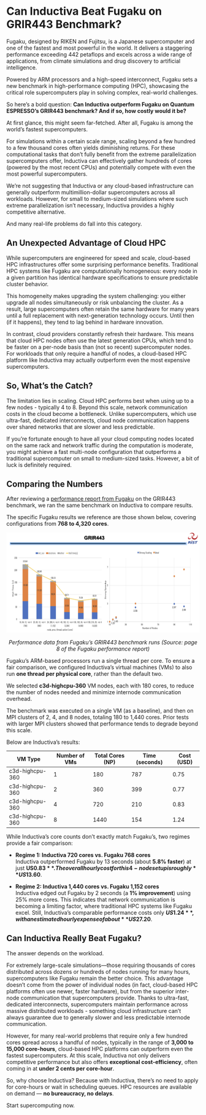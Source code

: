 # Can Inductiva Beat Fugaku on GRIR443 Benchmark?
Fugaku, designed by RIKEN and Fujitsu, is a Japanese supercomputer and one of the fastest and most powerful in the world. 
It delivers a staggering performance exceeding 442 petaflops and excels across a wide range of applications, from climate simulations and drug discovery to artificial intelligence. 

Powered by ARM processors and a high-speed interconnect, Fugaku sets a new benchmark in high-performance computing (HPC), showcasing the critical role supercomputers play in solving complex, real-world challenges.

So here’s a bold question: **Can Inductiva outperform Fugaku on Quantum ESPRESSO’s GRIR443 benchmark? And if so, how costly would it be?**

At first glance, this might seem far-fetched. After all, Fugaku is among the world’s fastest supercomputers. 

For simulations within a certain scale range, scaling beyond a few hundred to a few thousand cores often yields diminishing returns. For these computational tasks that don’t fully benefit from the extreme parallelization supercomputers offer, Inductiva can effectively gather hundreds of cores (powered by the most recent CPUs) and potentially compete with even the most powerful supercomputers.

We’re not suggesting that Inductiva or any cloud-based infrastructure can generally outperform multimillion-dollar supercomputers across all workloads. However, for small to medium-sized simulations where such extreme parallelization isn’t necessary, Inductiva provides a highly competitive alternative.

And many real-life problems do fall into this category.

## An Unexpected Advantage of Cloud HPC
While supercomputers are engineered for speed and scale, cloud-based HPC infrastructures offer some surprising performance benefits. Traditional HPC systems like Fugaku are computationally homogeneous: every node in a given partition has identical hardware specifications to ensure predictable cluster behavior.

This homogeneity makes upgrading the system challenging: you either upgrade all nodes simultaneously or risk unbalancing the cluster. As a result, large supercomputers often retain the same hardware for many years until a full replacement with next-generation technology occurs. Until then (if it happens), they tend to lag behind in hardware innovation.

In contrast, cloud providers constantly refresh their hardware. This means that cloud HPC nodes often use the latest generation CPUs, which tend to be faster on a per-node basis than (not so recent) supercomputer nodes. For workloads that only require a handful of nodes, a cloud-based HPC platform like Inductiva may actually outperform even the most expensive supercomputers.

## So, What’s the Catch?
The limitation lies in scaling. Cloud HPC performs best when using up to a few nodes - typically 4 to 8. Beyond this scale, network communication costs in the cloud become a bottleneck. Unlike supercomputers, which use ultra-fast, dedicated interconnects, cloud node communication happens over shared networks that are slower and less predictable.

If you’re fortunate enough to have all your cloud computing nodes located on the same rack and network traffic during the computation is moderate, you might achieve a fast multi-node configuration that outperforms a traditional supercomputer on small to medium-sized tasks. However, a bit of luck is definitely required.

## Comparing the Numbers
After reviewing a [performance report from Fugaku](https://www.hpci-office.jp/documents/appli_software/Fugaku_QE_performance.pdf) on the GRIR443 benchmark, we ran the same benchmark on Inductiva to compare results.

The specific Fugaku results we reference are those shown below, covering configurations from **768 to 4,320 cores**.

<img src="_static/fugaku-grir443-results.png" alt="Fugaku GRIR443 Results"/>
<p align="center"><em>Performance data from Fugaku’s GRIR443 benchmark runs (Source: page 8 of the Fugaku performance report)</em></p>

Fugaku’s ARM-based processors run a single thread per core. To ensure a fair comparison, we configured Inductiva’s virtual machines (VMs) to also run **one thread per physical core**, rather than the default two.

We selected **c3d-highcpu-360** VM nodes, each with 180 cores, to reduce the number of nodes needed and minimize internode communication overhead.

The benchmark was executed on a single VM (as a baseline), and then on MPI clusters of 2, 4, and 8 nodes, totaling 180 to 1,440 cores. Prior tests with larger MPI clusters showed that performance tends to degrade beyond this scale.

Below are Inductiva’s results:

| VM Type         | Number of VMs | Total Cores (NP) | Time (seconds) | Cost (USD) |
|-----------------|---------------|------------------|----------------|------------|
| c3d-highcpu-360 | 1             | 180              | 787            | 0.75       |
| c3d-highcpu-360 | 2             | 360              | 399            | 0.77       |
| c3d-highcpu-360 | 4             | 720              | 210            | 0.83       |
| c3d-highcpu-360 | 8             | 1440             | 154            | 1.24       |

While Inductiva’s core counts don’t exactly match Fugaku’s, two regimes provide a fair comparison:

- **Regime 1: Inductiva 720 cores vs. Fugaku 768 cores**  
  Inductiva outperformed Fugaku by 13 seconds (about **5.8% faster**) at just **US$0.83**. The overall hourly cost for this 4-node setup is roughly **US$13.60**.

- **Regime 2: Inductiva 1,440 cores vs. Fugaku 1,152 cores**  
  Inductiva edged out Fugaku by 2 seconds (a **1% improvement**) using 25% more cores. This indicates that network communication is becoming a limiting factor, where traditional HPC systems like Fugaku excel. Still, Inductiva’s comparable performance costs only **$US1.24**, with an estimated hourly expense of about **US$27.20**.


## Can Inductiva Really Beat Fugaku?
The answer depends on the workload.

For extremely large-scale simulations—those requiring thousands of cores distributed across dozens or hundreds of nodes 
running for many hours, supercomputers like Fugaku remain the better choice. This advantage doesn’t come from the power 
of individual nodes (in fact, cloud-based HPC platforms often use newer, faster hardware), but from the superior 
inter-node communication that supercomputers provide. Thanks to ultra-fast, dedicated interconnects, supercomputers 
maintain performance across massive distributed workloads - something cloud infrastructure can’t always guarantee due 
to generally slower and less predictable internode communication.

However, for many real-world problems that require only a few hundred cores spread across a handful of nodes, typically in 
the range of **3,000 to 15,000 core-hours**, cloud-based HPC platforms can outperform even the fastest supercomputers. At 
this scale, Inductiva not only delivers competitive performance but also offers **exceptional cost-efficiency**, often coming 
in at **under 2 cents per core-hour**.

So, why choose Inductiva? Because with Inductiva, there’s no need to apply for core-hours or wait in scheduling queues. HPC resources are available on demand — **no bureaucracy, no delays**.

Start supercomputing now.




